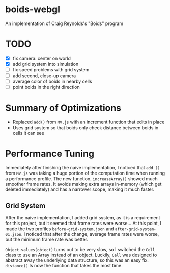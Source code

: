 # boids-webgl
An implementation of Craig Reynolds's "Boids" program

# TODO
- [x] fix camera: center on world
- [x] add grid system into simulation
- [ ] fix speed problems with grid system
- [ ] add second, close-up camera
- [ ] average color of boids in nearby cells
- [ ] point boids in the right direction

# Summary of Optimizations
- Replaced `add()` from `MV.js` with an increment function that edits in place
- Uses grid system so that boids only check distance between boids in cells
  it can see
  
# Performance Tuning
Immediately after finishing the naive implementation, I noticed that `add
()` from `MV.js` was taking a huge portion of the computation time when running 
a performance profile. The new function, `increaseArray()` showed much smoother 
frame rates. It avoids making extra arrays in-memory (which get deleted 
immediately) and has a narrower scope, making it much faster.
  
## Grid System
After the naive implementation, I added grid system, as it is a requirement for
this project, but it seemed that frame rates were worse... At this point, I made the two profiles
`before-grid-system.json` and `after-grid-system-01.json`. I noticed that
after the change, average frame rates were worse, but the minimum frame
rate was better.

`Object.values(object)` turns out to be very slow, so I switched the `Cell`
class to use an Array instead of an object. Luckily, `Cell` was designed to
abstract away the underlying data structure, so this was an easy fix.
`distance()` Is now the function that takes the most time.
